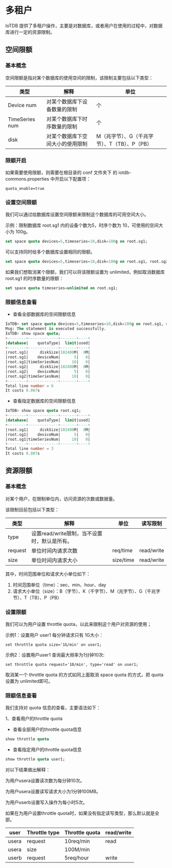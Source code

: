 <!--

    Licensed to the Apache Software Foundation (ASF) under one
    or more contributor license agreements.  See the NOTICE file
    distributed with this work for additional information
    regarding copyright ownership.  The ASF licenses this file
    to you under the Apache License, Version 2.0 (the
    "License"); you may not use this file except in compliance
    with the License.  You may obtain a copy of the License at
    
        http://www.apache.org/licenses/LICENSE-2.0
    
    Unless required by applicable law or agreed to in writing,
    software distributed under the License is distributed on an
    "AS IS" BASIS, WITHOUT WARRANTIES OR CONDITIONS OF ANY
    KIND, either express or implied.  See the License for the
    specific language governing permissions and limitations
    under the License.

-->

# 多租户

IoTDB 提供了多租户操作，主要是对数据库，或者用户在使用的过程中，对数据库进行一定的资源限制。

## 空间限额

### 基本概念

空间限额是指对某个数据库的使用空间的限制，该限制主要包括以下类型：

| 类型           | 解释                             | 单位                                         |
| -------------- | -------------------------------- | -------------------------------------------- |
| Device num     | 对某个数据库下设备数量的限制     | 个                                           |
| TimeSeries num | 对某个数据库下时序数量的限制     | 个                                           |
| disk           | 对某个数据库下空间大小的使用限制 | M（兆字节）、G（千兆字节）、T（TB）、P（PB） |

### 限额开启

如果需要使用限额，则需要在根目录的 conf 文件夹下 的 iotdb-commons.properties 中开启以下配置项：

```
quota_enable=true
```

### 设置空间限额

我们可以通过给数据库设置空间限额来限制这个数据库的可用空间大小。

示例：限制数据库 root.sg1 内的设备个数为5，时序个数为 10，可使用的空间大小为 100g。

```SQL
set space quota devices=5,timeseries=10,disk=100g on root.sg1;
```

可以支持同时给多个数据库设置相同的限额。

```SQL
set space quota devices=5,timeseries=10,disk=100g on root.sg1, root.sg2;
```

如果我们想取消某个限额，我们可以将该限额设置为 unlimited，例如取消数据库 root.sg1 的时序数量的限额：

```SQL
set space quota timeseries=unlimited on root.sg1;
```

### 限额信息查看

- 查看全部数据库的空间限额信息

```SQL
IoTDB> set space quota devices=5,timeseries=10,disk=100g on root.sg1, root.sg2;
Msg: The statement is executed successfully.
IoTDB> show space quota;
+--------+-------------+-------+----+
|database|    quotaType|  limit|used|
+--------+-------------+-------+----+
|root.sg1|     diskSize|102400M|  0M|
|root.sg1|    deviceNum|      5|   0|
|root.sg1|timeSeriesNum|     10|   0|
|root.sg2|     diskSize|102400M|  0M|
|root.sg2|    deviceNum|      5|   0|
|root.sg2|timeSeriesNum|     10|   0|
+--------+-------------+-------+----+
Total line number = 6
It costs 0.067s
```

- 查看指定数据库的空间限额信息

```SQL
IoTDB> show space quota root.sg1;
+--------+-------------+-------+----+
|database|    quotaType|  limit|used|
+--------+-------------+-------+----+
|root.sg1|     diskSize|102400M|  0M|
|root.sg1|    deviceNum|      5|   0|
|root.sg1|timeSeriesNum|     10|   0|
+--------+-------------+-------+----+
Total line number = 3
It costs 0.007s
```



## 资源限额

### 基本概念

对某个用户，在限制单位内，访问资源的次数或数据量。

该限制目前包括以下类型：

| 类型    | 解释                                         | 单位      | 读写限制   |
| ------- | -------------------------------------------- | --------- | ---------- |
| type    | 设置read/write限制，当不设置时，默认是所有。 |           |            |
| request | 单位时间内请求次数                           | req/time  | read/write |
| size    | 单位时间内请求大小                           | size/time | read/write |

其中，时间范围单位和请求大小单位如下：

1. 时间范围单位（time）：sec、min、hour、day
2. 请求大小单位（size）：B（字节）、K（千字节）、M（兆字节）、G（千兆字节）、T（TB）、P（PB）



### 设置限额

我们可以为用户设置 throttle quota，以此来限制这个用户对资源的使用；

示例1：设置用户 user1 每分钟请求只有 1G大小：

```
set throttle quota size='1G/min' on user1;
```

示例2：设置用户user1 查询最大频率为1分钟10次: 

```
set throttle quota request='10/min', type='read' on user1;
```

取消某一个 throttle quota 的方式如同上面取消 space quota 的方式，把 quota 设置为 unlimited即可。



### 限额信息查看

我们支持对 quota 信息的查看，主要语法如下：

1、查看用户的throttle quota

- 查看全部用户的throttle quota信息

```SQL
show throttle quota
```

- 查看指定用户的throttle quota信息

```SQL
show throttle quota user1;
```

对以下结果做出解释：

为用户usera设置读次数为每分钟10次。

为用户usera设置读写请求大小为1分钟100MB。

为用户userb设置写入操作为每小时5次。

如果在为用户设置throttle quota时，如果没有指定读写类型，那么默认就是全部。

| **user** | **Throttle type** | **Throttle quota** | **read/write** |
| -------- | ----------------- | ------------------ | -------------- |
| usera    | request           | 10req/min          | read           |
| usera    | size              | 100M/min           |                |
| userb    | request           | 5req/hour          | write          |